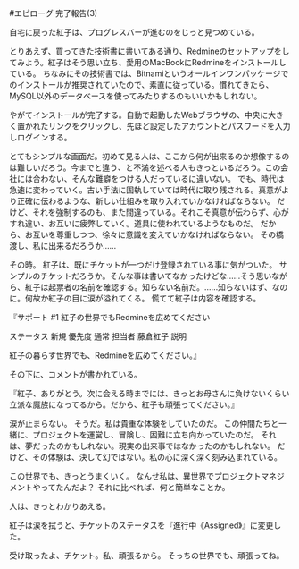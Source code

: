 #エピローグ 完了報告(3)

自宅に戻った紅子は、プログレスバーが進むのをじっと見つめている。

とりあえず、買ってきた技術書に書いてある通り、Redmineのセットアップをしてみよう。紅子はそう思い立ち、愛用のMacBookにRedmineをインストールしている。
ちなみにその技術書では、Bitnamiというオールインワンパッケージでのインストールが推奨されていたので、素直に従っている。慣れてきたら、MySQL以外のデータベースを使ってみたりするのもいいかもしれない。

やがてインストールが完了する。自動で起動したWebブラウザの、中央に大きく置かれたリンクをクリックし、先ほど設定したアカウントとパスワードを入力しログインする。

とてもシンプルな画面だ。初めて見る人は、ここから何が出来るのか想像するのは難しいだろう。今までと違う、と不満を述べる人もきっといるだろう。この会社には合わない、そんな難癖をつける人だっているに違いない。
でも、時代は急速に変わっていく。古い手法に固執していては時代に取り残される。真意がより正確に伝わるような、新しい仕組みを取り入れていかなければならない。
だけど、それを強制するのも、また間違っている。それこそ真意が伝わらず、心がすれ違い、お互いに疲弊していく。道具に使われているようなものだ。
だから、お互いを尊重しつつ、徐々に意識を変えていかなければならない。
その橋渡し、私に出来るだろうか……

その時。
紅子は、既にチケットが一つだけ登録されている事に気がついた。
サンプルのチケットだろうか。そんな事は書いてなかったけどな……そう思いながら、紅子は起票者の名前を確認する。知らない名前だ。……知らないはず、なのに。何故か紅子の目に涙が溢れてくる。
慌てて紅子は内容を確認する。

『サポート #1
紅子の世界でもRedmineを広めてください

ステータス 新規
優先度 通常
担当者 藤倉紅子
説明

紅子の暮らす世界でも、Redmineを広めてください。』

その下に、コメントが書かれている。

『紅子、ありがとう。次に会える時までには、きっとお母さんに負けないくらい立派な魔族になってるから。だから、紅子も頑張ってください。』

涙が止まらない。
そうだ。私は貴重な体験をしていたのだ。
この仲間たちと一緒に、プロジェクトを運営し、冒険し、困難に立ち向かっていたのだ。
それは、夢だったのかもしれない。現実の出来事ではなかったのかもしれない。
だけど、その体験は、決して幻ではない。私の心に深く深く刻み込まれている。

この世界でも、きっとうまくいく。
なんせ私は、異世界でプロジェクトマネジメントやってたんだよ？
それに比べれば、何と簡単なことか。

人は、きっとわかりあえる。

紅子は涙を拭うと、チケットのステータスを『進行中《Assigned》』に変更した。

受け取ったよ、チケット。私、頑張るから。
そっちの世界でも、頑張ってね。
